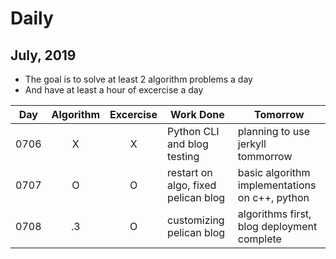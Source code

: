 # Daily

## July, 2019
* The goal is to solve at least 2 algorithm problems a day
* And have at least a hour of excercise a day

| Day | Algorithm | Excercise | Work Done | Tomorrow | 
| --- | :---: | :---: | --- | --- |
| 0706 | X | X | Python CLI and blog testing | planning to use jerkyll tommorrow |
| 0707 | O | O | restart on algo, fixed pelican blog | basic algorithm implementations on c++, python |
| 0708 | .3 | O | customizing pelican blog | algorithms first, blog deployment complete |
